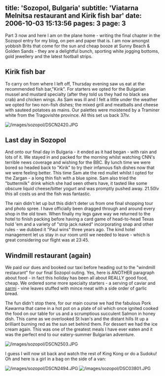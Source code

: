 title: 'Sozopol, Bulgaria'
subtitle: 'Viatarna Melnitsa restaurant and Kirik fish bar'
date: 2006-10-03 15:13:56
pages: 3
page: 3
---

Part 3 now and here I am on the plane home - writing the final chapter in the Sozopol entry for my blog, on pen and paper that is. I am now amongst yobbish Brits that come for the sun and cheap booze at Sunny Beach &amp; Golden Sands - they are a delightful bunch, sporting white jogging bottoms, gold jewellery and the latest football strips.

## Kirik fish bar

To carry on from where I left off, Thursday evening saw us eat at the recommended fish bar,&quot;Kirik&quot;. For starters we opted for the Bulgarian mussel and mustard specialty (after they told us they had no black sea crab) and chicken wings. As Sam was ill and I felt a little under the weather we opted for two non-fish dishes; the mixed grill and meatballs and cheese with sauteed potatoes as mains. Our palettes were moistened by a Traminer white from the Tragovishte province. All this set us back 37lv.

![/images/sozopol/DSCN2420.JPG](/images/sozopol/DSCN2420.JPG)

## Last day in Sozopol

And onto our final day in Bulgaria - it ended as it had began - with rain and lots of it. We stayed in and packed for the morning whilst watching CNN's terrible news coverage and wishing for the BBC. By lunch time we were bored so headed back to &quot;Kirik&quot; to try their infamous fish dishes now that we were feeling better. This time Sam ate the red mullet whilst I opted for the Zargan - a long thin fish with a blue spine. Sam also tried the &quot;buttermilk&quot; drink which she had seen others have, it tasted like some obscure liquid cheese/bitter yogurt and was promptly pushed away.  21.50lv this all costs us and the fish was fantastic.

The rain didn't let up but this didn't deter us from one final shopping tour and photo spree. I have officially been dragged through and around every shop in the old town. When finally my legs gave way we returned to the hotel to finish packing before having a card game of head-to-head Texas hold 'em and a variety of &quot;strip jack naked&quot; incorporating snap and other rules - we dubbed it &quot;Paul wins&quot; three years ago. The kind hotel management let us stay in our room until we needed to leave - which is great considering our flight was at 23:45.

## Windmill restaurant (again)

We paid our dues and booked our taxi before heading out to the &quot;windmill restaurant&quot; for our final Sozopol outing. Yes, here is ANOTHER paragraph about food - in fact this holiday has been all about REALLY good food, cheap. We ordered some more specialty starters - a serving of caviar and [sarmi](https://en.wikipedia.org/wiki/Sarma_%2528food%2529) - vine leaves stuffed with mince meat with a side order of garlic bread.

The fun didn't stop there, for our main course we had the fabulous Pork Kawarma that came in a hot pot on a plate of oil which once ignited cooked the food on our table for us and a scrumptious succulent Salmon in honey dish. This came as we overlooked St Ivan's and the distant hills lit up a brilliant burning red as the sun set behind them. For dessert we had the ice cream again. This was one of the greatest meals I have ever eaten and it was the perfect end to our eatery-summer Bulgarian adventure.

![/images/sozopol/DSCN2503.JPG](/images/sozopol/DSCN2503.JPG)

I guess I will now sit back and watch the rest of King Kong or do a Sudoku! Oh and here is a girl in a bag on the side of a van:

![/images/sozopol/DSCN2494.JPG](/images/sozopol/DSCN2494.JPG) ![/images/sozopol/DSC03801.JPG](/images/sozopol/DSC03801.JPG)
